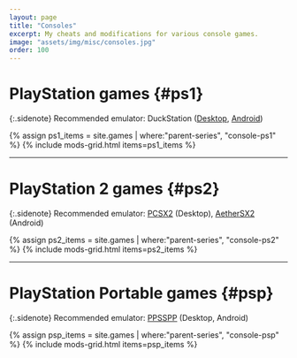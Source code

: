 ```yaml
---
layout: page
title: "Consoles"
excerpt: My cheats and modifications for various console games.
image: "assets/img/misc/consoles.jpg"
order: 100
---
```


# PlayStation games {#ps1}

{:.sidenote}
Recommended emulator: DuckStation ([Desktop](https://github.com/stenzek/duckstation/), [Android](https://play.google.com/store/apps/details?id=com.github.stenzek.duckstation))

{% assign ps1_items = site.games | where:"parent-series", "console-ps1" %}
{% include mods-grid.html items=ps1_items %}

***

# PlayStation 2 games {#ps2}

{:.sidenote}
Recommended emulator: [PCSX2](https://pcsx2.net/) (Desktop), [AetherSX2](https://play.google.com/store/apps/details?id=xyz.aethersx2.android) (Android)

{% assign ps2_items = site.games | where:"parent-series", "console-ps2" %}
{% include mods-grid.html items=ps2_items %}

***

# PlayStation Portable games {#psp}

{:.sidenote}
Recommended emulator: [PPSSPP](https://www.ppsspp.org/) (Desktop, Android)

{% assign psp_items = site.games | where:"parent-series", "console-psp" %}
{% include mods-grid.html items=psp_items %}
